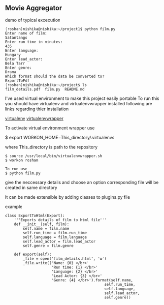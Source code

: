 ## Movie Aggregator

demo of typical excecution
```
(roshan)nishika@nishika:~/project1$ python film.py 
Enter name of film:
Satantango
Enter run time in minutes:
435
Enter language:
Hungary
Enter lead_actor:
Bela Tarr
Enter genre:
Drama
Which format should the data be converted to?
ExportToPdf
(roshan)nishika@nishika:~/project$ ls
film_details.pdf  film.py  README.md
```
I've used virtual environment to make this project easily portable
To run this you should have virtualenv and virtualenvwrapper installed
following are links regarding thier installation

[virtualenv](https://virtualenv.pypa.io/en/latest/installation.html)
[virtualenvwrapper](http://virtualenvwrapper.readthedocs.org/en/latest/install.html)

To activate virtual environment wrapper use

$ export WORKON_HOME=This_directory/.virtualenvs

where This_directory is path to the repository
```
$ source /usr/local/bin/virtualenvwrapper.sh
$ workon roshan

To run use
$ python film.py
```
give the neccessary details and choose an option corresponding file will be created in same directory

It can be made extensible by adding classes to plugins.py file

example
```
class ExportToHtml(Export):
    '''Exports details of film to html file'''
    def __init__(self, film):
        self.name = film.name
        self.run_time = film.run_time
        self.language = film.language
        self.lead_actor = film.lead_actor
        self.genre = film.genre

    def export(self):
        _file = open('film_details.html', 'w')
        _file.write(('Name: {0} </br>'
                     'Run time: {1} </br>'
                     'Language: {2} </br>'
                     'Lead Actor: {3} </br>'
                     'Genre: {4} </br>').format(self.name,
                                             self.run_time,
                                             self.language,
                                             self.lead_actor,
                                             self.genre))
```